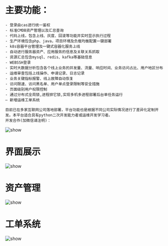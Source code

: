 # 主要功能： #
    - 登录由cas进行统一鉴权
    - 标准CMDB资产管理以及汇总查询
    - 代码上线，包含上线、灰度、回滚等功能并实时显示执行过程 
    - 生产环境包含php、java，项目环境及负载均衡配置一键部署 
    - k8s容器平台管理及一键式容器化服务上线
    - 自动进行服务器资产、应用服务的信息及关联关系抓取
    - 资源汇总包含mysql、redis、kafka等基础信息
    - WEBSSH登录
    - 实时大数据分析包含各个线上业务的并发量、流量、响应时间、业务访问占比、用户地区分布
    - 运维审查包括上线操作、申请记录、日志记录
    - 业务关键指标报警、线上故障自动恢复
    - 访问限速、访问黑名单、用户单点登录限制等安全措施
    - 页面级别用户权限控制
    - 通过分布式全局锁,进程排它锁,实现多机多进程部署后台单任务运行
    — 新增运维工单系统
    
    目前已在多家互联网公司落地部署，平台功能也是根据不同公司实际情况进行了差异化定制开发。本平台适合具有python二次开发能力者或运维开发学习者。
    开发合作(加微信请注明)：
![show](https://github.com/wylok/opsweb/blob/master/static/images/me.png)
    
# 界面展示
![show](https://github.com/wylok/opsweb/blob/master/static/images/01.jpg)
# 资产管理
![show](https://github.com/wylok/opsweb/blob/master/static/images/02.jpg)
# 工单系统
![show](https://github.com/wylok/opsweb/blob/master/static/images/04.jpg)
